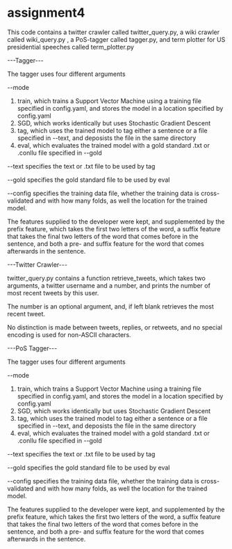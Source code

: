# assignment4
This code contains a twitter crawler called twitter_query.py, a wiki crawler called wiki_query.py , a PoS-tagger called tagger.py, and term plotter for US presidential 
speeches called term_plotter.py

---Tagger---

The tagger uses four different arguments

--mode
1. train, which trains a Support Vector Machine using a training file specified in config.yaml, and stores the model in a location specified by config.yaml
2. SGD, which works identically but uses Stochastic Gradient Descent
3. tag, which uses the trained model to tag either a sentence or a file specified in --text, and deposists the file in the same directory
4. eval, which evaluates the trained model with a gold standard .txt or .conllu file specified in --gold

--text
specifies the text or .txt file to be used by tag

--gold
specifies the gold standard file to be used by eval

--config
specifies the training data file, whether the training data is cross-validated and with how many folds, as well the location for the trained model.

The features supplied to the developer were kept, and supplemented by the prefix feature, which takes the first two letters of the word, 
a suffix feature that takes the final two letters of the word that comes before in the sentence, and both a pre- and suffix feature for the word 
that comes afterwards in the sentence. 


---Twitter Crawler---

twitter_query.py contains a function retrieve_tweets, which takes two arguments, a twitter username and a number, and prints the number of most recent tweets 
by this user.
 
The number is an optional argument, and, if left blank retrieves the most recent tweet.

No distinction is made between tweets, replies, or retweets, and no special encoding is used for non-ASCII characters.


---PoS Tagger---

The tagger uses four different arguments

--mode
1. train, which trains a Support Vector Machine using a training file specified in config.yaml, and stores the model in a location specified by config.yaml
2. SGD, which works identically but uses Stochastic Gradient Descent
3. tag, which uses the trained model to tag either a sentence or a file specified in --text, and deposists the file in the same directory
4. eval, which evaluates the trained model with a gold standard .txt or .conllu file specified in --gold

--text
specifies the text or .txt file to be used by tag

--gold
specifies the gold standard file to be used by eval

--config
specifies the training data file, whether the training data is cross-validated and with how many folds, as well the location for the trained model.

The features supplied to the developer were kept, and supplemented by the prefix feature, which takes the first two letters of the word, a suffix feature that 
takes the final two letters of the word that comes before in the sentence, and both a pre- and suffix feature for the word that comes afterwards in the sentence. 

